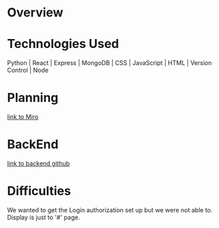 # Overview

# Technologies Used
 Python | React | Express | MongoDB | CSS | JavaScript | HTML | Version Control | Node
# Planning
[link to Miro]()
# BackEnd
[link to backend github](https://github.com/smmyl/ecommerce-backend)
# Difficulties
 We wanted to get the Login authorization set up but we were not able to. Display is just to '#' page.
